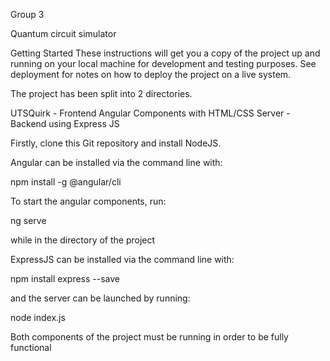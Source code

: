 Group 3

Quantum circuit simulator

Getting Started
These instructions will get you a copy of the project up and running on your local machine for development and testing purposes. See deployment for notes on how to deploy the project on a live system.

The project has been split into 2 directories.

UTSQuirk - Frontend Angular Components with HTML/CSS
Server - Backend using Express JS

Firstly, clone this Git repository and install NodeJS.

Angular can be installed via the command line with:

npm install -g @angular/cli

To start the angular components, run:

ng serve

while in the directory of the project

ExpressJS can be installed via the command line with:

npm install express --save

and the server can be launched by running:

node index.js

Both components of the project must be running in order to be fully functional

